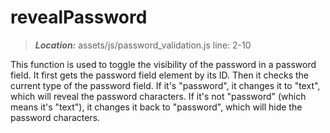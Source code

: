 # revealPassword

> **_Location:_** assets/js/password_validation.js line: 2-10

This function is used to toggle the visibility of the password in a password field. It first gets the password field element by its ID. Then it checks the current type of the password field. If it's "password", it changes it to "text", which will reveal the password characters. If it's not "password" (which means it's "text"), it changes it back to "password", which will hide the password characters.
